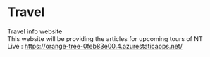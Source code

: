 # Travel
 Travel info website
<br>
This website will be providing the articles for upcoming tours of NT
<br>
Live : https://orange-tree-0feb83e00.4.azurestaticapps.net/

